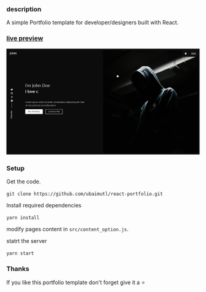 ### description

A simple Portfolio template for developer/designers built with React. 

### [live preview](https://ubaimutl.github.io/react-portfolio/)

![react portfoiio](src/assets/images/react-porfolio.png)

### Setup

Get the code.

 `git clone https://github.com/ubaimutl/react-portfolio.git`
 
Install required dependencies

`yarn install`

modify pages content in  `src/content_option.js`.

statrt the server

`yarn start`

### Thanks
If you like this portfolio template don't forget give it a ⭐ 
 


